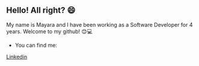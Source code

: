 ## Hello! All right? :smile:

My name is Mayara and I have been working as a Software Developer for 4 years. Welcome to my github! 😊💻

- You can find me: <br>

[Linkedin](https://www.linkedin.com/in/mayaramaaraujo/)



 

<!--
**mayaramaaraujo/mayaramaaraujo** is a ✨ _special_ ✨ repository because its `README.md` (this file) appears on your GitHub profile.

Here are some ideas to get you started:

- 🔭 I’m currently working on ...
- 🌱 I’m currently learning ...
- 👯 I’m looking to collaborate on ...
- 🤔 I’m looking for help with ...
- 💬 Ask me about ...
- 📫 How to reach me: ...
- 😄 Pronouns: ...
- ⚡ Fun fact: ...
-->


